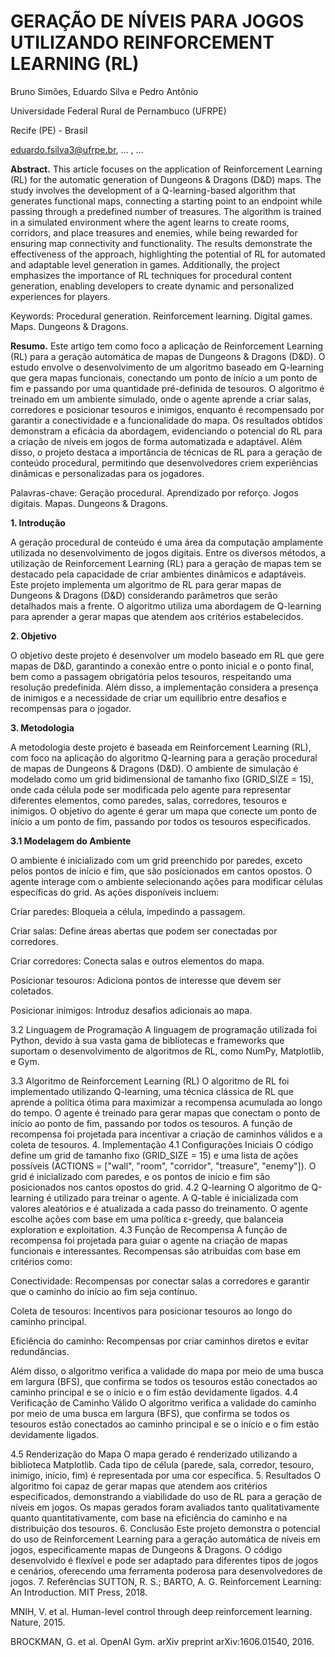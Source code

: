 # GERAÇÃO DE NÍVEIS PARA JOGOS UTILIZANDO REINFORCEMENT LEARNING (RL)
Bruno Simões, Eduardo Silva e Pedro Antônio

Universidade Federal Rural de Pernambuco (UFRPE)  

Recife (PE) - Brasil  

eduardo.fsilva3@ufrpe.br, … , … 

**Abstract.** This article focuses on the application of Reinforcement Learning (RL) for the automatic generation of Dungeons & Dragons (D&D) maps. The study involves the development of a Q-learning-based algorithm that generates functional maps, connecting a starting point to an endpoint while passing through a predefined number of treasures. The algorithm is trained in a simulated environment where the agent learns to create rooms, corridors, and place treasures and enemies, while being rewarded for ensuring map connectivity and functionality. The results demonstrate the effectiveness of the approach, highlighting the potential of RL for automated and adaptable level generation in games. Additionally, the project emphasizes the importance of RL techniques for procedural content generation, enabling developers to create dynamic and personalized experiences for players.  

Keywords: Procedural generation. Reinforcement learning. Digital games. Maps. Dungeons & Dragons.  

**Resumo.** Este artigo tem como foco a aplicação de Reinforcement Learning (RL) para a geração automática de mapas de Dungeons & Dragons (D&D). O estudo envolve o desenvolvimento de um algoritmo baseado em Q-learning que gera mapas funcionais, conectando um ponto de início a um ponto de fim e passando por uma quantidade pré-definida de tesouros. O algoritmo é treinado em um ambiente simulado, onde o agente aprende a criar salas, corredores e posicionar tesouros e inimigos, enquanto é recompensado por garantir a conectividade e a funcionalidade do mapa. Os resultados obtidos demonstram a eficácia da abordagem, evidenciando o potencial do RL para a criação de níveis em jogos de forma automatizada e adaptável. Além disso, o projeto destaca a importância de técnicas de RL para a geração de conteúdo procedural, permitindo que desenvolvedores criem experiências dinâmicas e personalizadas para os jogadores.  

Palavras-chave: Geração procedural. Aprendizado por reforço. Jogos digitais. Mapas. Dungeons & Dragons.  

**1. Introdução**  

A geração procedural de conteúdo é uma área da computação amplamente utilizada no desenvolvimento de jogos digitais. Entre os diversos métodos, a utilização de Reinforcement Learning (RL) para a geração de mapas tem se destacado pela capacidade de criar ambientes dinâmicos e adaptáveis. Este projeto implementa um algoritmo de RL para gerar mapas de Dungeons & Dragons (D&D) considerando parâmetros que serão detalhados mais a frente. O algoritmo utiliza uma abordagem de Q-learning para aprender a gerar mapas que atendem aos critérios estabelecidos.  

**2. Objetivo**  

O objetivo deste projeto é desenvolver um modelo baseado em RL que gere mapas de D&D, garantindo a conexão entre o ponto inicial e o ponto final, bem como a passagem obrigatória pelos tesouros, respeitando uma resolução predefinida. Além disso, a implementação considera a presença de inimigos e a necessidade de criar um equilíbrio entre desafios e recompensas para o jogador.  

**3. Metodologia**  

A metodologia deste projeto é baseada em Reinforcement Learning (RL), com foco na aplicação do algoritmo Q-learning para a geração procedural de mapas de Dungeons & Dragons (D&D). O ambiente de simulação é modelado como um grid bidimensional de tamanho fixo (GRID_SIZE = 15), onde cada célula pode ser modificada pelo agente para representar diferentes elementos, como paredes, salas, corredores, tesouros e inimigos. O objetivo do agente é gerar um mapa que conecte um ponto de início a um ponto de fim, passando por todos os tesouros especificados.  

**3.1 Modelagem do Ambiente**  

O ambiente é inicializado com um grid preenchido por paredes, exceto pelos pontos de início e fim, que são posicionados em cantos opostos. O agente interage com o ambiente selecionando ações para modificar células específicas do grid. As ações disponíveis incluem:

Criar paredes: Bloqueia a célula, impedindo a passagem.

Criar salas: Define áreas abertas que podem ser conectadas por corredores.

Criar corredores: Conecta salas e outros elementos do mapa.

Posicionar tesouros: Adiciona pontos de interesse que devem ser coletados.

Posicionar inimigos: Introduz desafios adicionais ao mapa.

3.2 Linguagem de Programação
A linguagem de programação utilizada foi Python, devido à sua vasta gama de bibliotecas e frameworks que suportam o desenvolvimento de algoritmos de RL, como NumPy, Matplotlib, e Gym.

3.3 Algoritmo de Reinforcement Learning (RL)
O algoritmo de RL foi implementado utilizando Q-learning, uma técnica clássica de RL que aprende a política ótima para maximizar a recompensa acumulada ao longo do tempo. O agente é treinado para gerar mapas que conectam o ponto de início ao ponto de fim, passando por todos os tesouros. A função de recompensa foi projetada para incentivar a criação de caminhos válidos e a coleta de tesouros.
4. Implementação
4.1 Configurações Iniciais
O código define um grid de tamanho fixo (GRID_SIZE = 15) e uma lista de ações possíveis (ACTIONS = ["wall", "room", "corridor", "treasure", "enemy"]). O grid é inicializado com paredes, e os pontos de início e fim são posicionados nos cantos opostos do grid.
4.2 Q-learning
O algoritmo de Q-learning é utilizado para treinar o agente. A Q-table é inicializada com valores aleatórios e é atualizada a cada passo do treinamento. O agente escolhe ações com base em uma política ε-greedy, que balanceia exploration e exploitation.
4.3 Função de Recompensa
A função de recompensa foi projetada para guiar o agente na criação de mapas funcionais e interessantes. Recompensas são atribuídas com base em critérios como:

Conectividade: Recompensas por conectar salas a corredores e garantir que o caminho do início ao fim seja contínuo.

Coleta de tesouros: Incentivos para posicionar tesouros ao longo do caminho principal.

Eficiência do caminho: Recompensas por criar caminhos diretos e evitar redundâncias.

Além disso, o algoritmo verifica a validade do mapa por meio de uma busca em largura (BFS), que confirma se todos os tesouros estão conectados ao caminho principal e se o início e o fim estão devidamente ligados.
4.4 Verificação de Caminho Válido
O algoritmo verifica a validade do caminho por meio de uma busca em largura (BFS), que confirma se todos os tesouros estão conectados ao caminho principal e se o início e o fim estão devidamente ligados.

4.5 Renderização do Mapa
O mapa gerado é renderizado utilizando a biblioteca Matplotlib. Cada tipo de célula (parede, sala, corredor, tesouro, inimigo, início, fim) é representada por uma cor específica.
5. Resultados
O algoritmo foi capaz de gerar mapas que atendem aos critérios especificados, demonstrando a viabilidade do uso de RL para a geração de níveis em jogos. Os mapas gerados foram avaliados tanto qualitativamente quanto quantitativamente, com base na eficiência do caminho e na distribuição dos tesouros.
6. Conclusão
Este projeto demonstra o potencial do uso de Reinforcement Learning para a geração automática de níveis em jogos, especificamente mapas de Dungeons & Dragons. O código desenvolvido é flexível e pode ser adaptado para diferentes tipos de jogos e cenários, oferecendo uma ferramenta poderosa para desenvolvedores de jogos.
7. Referências
SUTTON, R. S.; BARTO, A. G. Reinforcement Learning: An Introduction. MIT Press, 2018.

MNIH, V. et al. Human-level control through deep reinforcement learning. Nature, 2015.

BROCKMAN, G. et al. OpenAI Gym. arXiv preprint arXiv:1606.01540, 2016.
